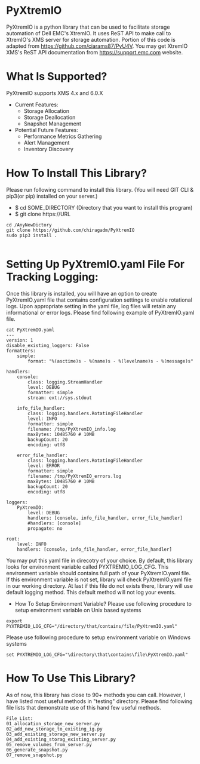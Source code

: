 # PyXtremIO
PyXtremIO is a python library that can be used to facilitate storage automation of Dell EMC's XtremIO. It uses ReST API to make call to XtremIO's XMS server for storage automation. Portion of this code is adapted from https://github.com/ciarams87/PyU4V. You may get XtremIO XMS's ReST API documentation from https://support.emc.com website.  

# What Is Supported?
PyXtremIO supports XMS 4.x and 6.0.X
* Current Features:
  * Storage Allocation
  * Storage Deallocation
  * Snapshot Management
* Potential Future Features:
  * Performance Metrics Gathering
  * Alert Management
  * Inventory Discovery

 
# How To Install This Library?
  Please run following command to install this library. (You will need GIT CLI & pip3(or pip) installed on your server.)
  * $ cd SOME_DIRECTORY (Directory that you want to install this program)
  * $ git clone https://URL
  ```
  cd /AnyNewDictory
  git clone https://github.com/chiragadm/PyXtremIO
  sudo pip3 install .
    
  ```

  # Setting Up PyXtremIO.yaml File For Tracking Logging:
  Once this library is installed, you will have an option to create PyXtremIO.yaml file that contains configuration settings to enable rotational logs. Upon appropriate setting in the yaml file, log files will retain any informational or error logs.
  Please find following example of PyXtremIO.yaml file.
  ```
  cat PyXtremIO.yaml
  ---
  version: 1
  disable_existing_loggers: False
  formatters:
      simple:
          format: "%(asctime)s - %(name)s - %(levelname)s - %(message)s"
  
  handlers:
      console:
          class: logging.StreamHandler
          level: DEBUG
          formatter: simple
          stream: ext://sys.stdout
  
      info_file_handler:
          class: logging.handlers.RotatingFileHandler
          level: INFO
          formatter: simple
          filename: /tmp/PyXtremIO_info.log
          maxBytes: 10485760 # 10MB
          backupCount: 20
          encoding: utf8
  
      error_file_handler:
          class: logging.handlers.RotatingFileHandler
          level: ERROR
          formatter: simple
          filename: /tmp/PyXtremIO_errors.log
          maxBytes: 10485760 # 10MB
          backupCount: 20
          encoding: utf8
  
  loggers:
      PyXtremIO:
          level: DEBUG
          handlers: [console, info_file_handler, error_file_handler]
          #handlers: [console]
          propagate: no
  
  root:
      level: INFO
      handlers: [console, info_file_handler, error_file_handler]  
  ```
  
  You may put this yaml file in direcotry of your choice. By default, this library looks for environment variable called PYXTREMIO_LOG_CFG. 
  This environment variable should contains full path of your PyXtremIO.yaml file. If this environment variable is not set, library will check
  PyXtremIO.yaml file in our working directory. At last if this file do not exists there, library will use default logging method. This default 
  method will not log your events.  
  * How To Setup Environment Variable?
  Please use following procedure to setup environment variable on Unix based systems
  ```
  export PYXTREMIO_LOG_CFG="/directory/that/contains/file/PyXtremIO.yaml"

  ```
  Please use following procedure to setup environment variable on Windows systems
  ```
  set PYXTREMIO_LOG_CFG="\directory\that\contains\file\PyXtremIO.yaml"

  ```
  
# How To Use This Library?
As of now, this library has close to 90+ methods you can call. However, I have listed most useful methods in "testing" directory. 
Please find following file lists that demonstrate use of this hand few useful methods.
```
File List:
01_allocation_storage_new_server.py
02_add_new_storage_to_existing_ig.py
03_add_existing_storage_new_server.py
04_add_existing_storag_existing_server.py
05_remove_volumes_from_server.py
06_generate_snapshot.py
07_remove_snapshot.py

```
  
